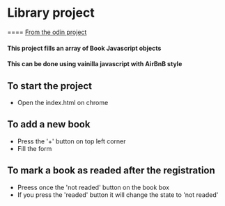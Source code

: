 # Library project
==== 
[From the odin project](https://www.theodinproject.com/courses/javascript/lessons/library)
#### This project fills an array of Book Javascript objects
#### This can be done using vainilla javascript with AirBnB style

## To start the project
* Open the index.html on chrome

## To add a new book
* Press the '+' button on top left corner
* Fill the form

## To mark a book as readed after the registration
* Preess once the 'not readed' button on the book box
* If you press the 'readed' button it will change the state to 'not readed'
